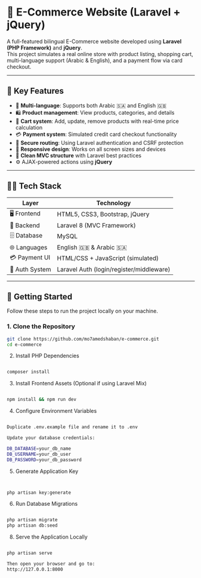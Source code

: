 # 🛒 E-Commerce Website (Laravel + jQuery)

A full-featured bilingual E-Commerce website developed using **Laravel (PHP Framework)** and **jQuery**.  
This project simulates a real online store with product listing, shopping cart, multi-language support (Arabic & English), and a payment flow via card checkout.

---

## 🌟 Key Features

- 🧭 **Multi-language**: Supports both Arabic 🇸🇦 and English 🇬🇧
- 🛍️ **Product management**: View products, categories, and details
- 🛒 **Cart system**: Add, update, remove products with real-time price calculation
- 💳 **Payment system**: Simulated credit card checkout functionality
- 🔐 **Secure routing**: Using Laravel authentication and CSRF protection
- 📱 **Responsive design**: Works on all screen sizes and devices
- 🧠 **Clean MVC structure** with Laravel best practices
- ⚙️ AJAX-powered actions using **jQuery**

---

## 🧑‍💻 Tech Stack

| Layer         | Technology         |
|---------------|--------------------|
| 🖥️ Frontend    | HTML5, CSS3, Bootstrap, jQuery |
| 🧠 Backend     | Laravel 8 (MVC Framework) |
| 🗄️ Database    | MySQL |
| 🌐 Languages   | English 🇬🇧 & Arabic 🇸🇦 |
| 💳 Payment UI | HTML/CSS + JavaScript (simulated) |
| 🧩 Auth System | Laravel Auth (login/register/middleware) |

---

## 🚀 Getting Started

Follow these steps to run the project locally on your machine.

### 1. Clone the Repository

```bash
git clone https://github.com/mo7amedshaban/e-commerce.git
cd e-commerce
```

2. Install PHP Dependencies
```bash

composer install
```

3. Install Frontend Assets (Optional if using Laravel Mix)
```bash

npm install && npm run dev
```
4. Configure Environment Variables
```bash

Duplicate .env.example file and rename it to .env

Update your database credentials:

DB_DATABASE=your_db_name
DB_USERNAME=your_db_user
DB_PASSWORD=your_db_password
```
5. Generate Application Key
```bash


php artisan key:generate
```
6. Run Database Migrations
```bash

php artisan migrate
php artisan db:seed
```
8. Serve the Application Locally
```bash

php artisan serve

Then open your browser and go to:
http://127.0.0.1:8000
```

